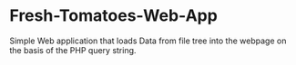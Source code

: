 # Fresh-Tomatoes-Web-App

Simple Web application that loads Data from file tree into the webpage on the basis of the PHP query string.
